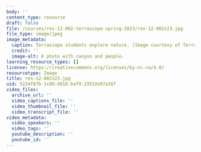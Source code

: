 ```yaml
---
body: ''
content_type: resource
draft: false
file: /courses/res-12-002-terrascope-spring-2023/res-12-002s23.jpg
file_type: image/jpeg
image_metadata:
  caption: Terrascope students explore nature. (Image courtesy of Terrascope.)
  credit: ''
  image-alt: A photo with canyon and people.
learning_resource_types: []
license: https://creativecommons.org/licenses/by-nc-sa/4.0/
resourcetype: Image
title: res-12-002s23.jpg
uid: 5224f87b-1c00-4018-baf9-23532e97a16f
video_files:
  archive_url: ''
  video_captions_file: ''
  video_thumbnail_file: ''
  video_transcript_file: ''
video_metadata:
  video_speakers: ''
  video_tags: ''
  youtube_description: ''
  youtube_id: ''
---
```

